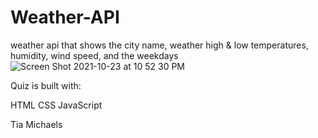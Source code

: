 # Weather-API
weather api that shows the city name, weather high & low temperatures, humidity, wind speed, and the weekdays
![Screen Shot 2021-10-23 at 10 52 30 PM](https://user-images.githubusercontent.com/83481294/138578368-31482beb-ed66-4fb2-96a8-b4db26cff166.png)

Quiz is built with:

HTML
CSS
JavaScript

Tia Michaels
